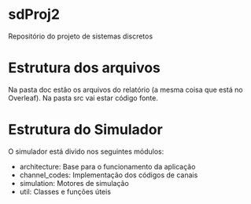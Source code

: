 # sdProj2
Repositório do projeto de sistemas discretos

Estrutura dos arquivos
======================

Na pasta doc estão os arquivos do relatório (a mesma coisa que está no Overleaf). Na pasta src vai estar código fonte. 

Estrutura do Simulador
======================

O simulador está divido nos seguintes módulos:

- architecture: Base para o funcionamento da aplicação
- channel_codes: Implementação dos códigos de canais
- simulation: Motores de simulação
- util: Classes e funções úteis